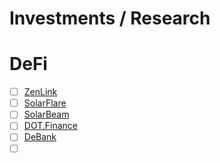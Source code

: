 # Investments / Research

# DeFi

- [ ] [ZenLink](https://zenlink.pro/)
- [ ] [SolarFlare](https://solarflare.io/)
- [ ] [SolarBeam](https://solarbeam.io/)
- [ ] [DOT.Finance](https://dot.finance/)
- [ ] [DeBank](https://debank.com/)
- [ ] []()
